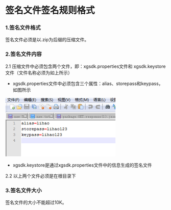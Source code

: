 # 签名文件签名规则格式

### 1.签名文件格式
签名文件必须是以.zip为后缀的压缩文件。

### 2.签名文件内容
2.1 压缩文件中必须包含两个文件，即：xgsdk.properties文件和 xgsdk.keystore文件（文件名称必须为如上所示）
-  xgsdk.properties文件中必须包含三个属性：alias、storepass和keypass，如图所示  

  <img src="img/signature.png"/>

-  xgsdk.keystore是通过xgsdk.properties文件中的信息生成的签名文件  

2.2 以上两个文件必须是在根目录下
### 3.签名文件大小
签名文件的大小不能超过10K。
